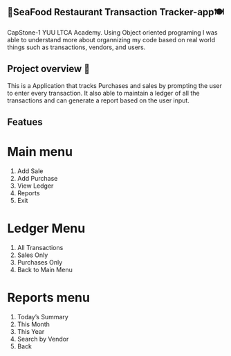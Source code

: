 ## 🎣SeaFood Restaurant Transaction Tracker-app🍽️
CapStone-1 YUU LTCA Academy.
Using Object oriented programing I was able to understand more about organnizing my code based on real world things such as transactions, vendors, and users.


## Project overview 📑
This is a Application that tracks Purchases and sales by prompting the user to enter every transaction. It also able to maintain a ledger of all the transactions and can generate a report based on the user input.


## Featues  
# Main menu
1) Add Sale
2) Add Purchase
3) View Ledger
4) Reports
5) Exit
# Ledger Menu
1) All Transactions
2) Sales Only
3) Purchases Only
4) Back to Main Menu
# Reports menu
1) Today’s Summary
2) This Month
3) This Year
4) Search by Vendor
5) Back
